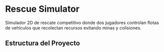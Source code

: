 # Rescue Simulator

Simulador 2D de rescate competitivo donde dos jugadores controlan flotas de vehículos que recolectan recursos evitando minas y colisiones.

## Estructura del Proyecto
